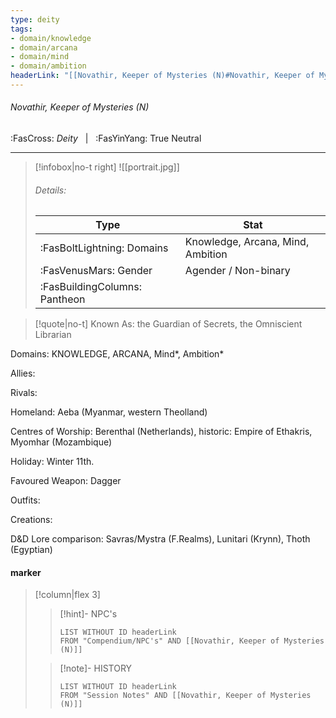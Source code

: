 ```yaml
---
type: deity
tags:
- domain/knowledge
- domain/arcana
- domain/mind
- domain/ambition
headerLink: "[[Novathir, Keeper of Mysteries (N)#Novathir, Keeper of Mysteries (N)]]"
---
```


###### Novathir, Keeper of Mysteries (N)
<span class="sub2">:FasCross: *Deity* &nbsp; | &nbsp; :FasYinYang: True Neutral</span>
___

> [!infobox|no-t right]
> ![[portrait.jpg]]
> ###### Details:
> | Type | Stat |
> | ---- | ---- |
> | :FasBoltLightning: Domains | Knowledge, Arcana, Mind, Ambition |
> | :FasVenusMars: Gender | Agender / Non-binary |
> | :FasBuildingColumns: Pantheon |  |

> [!quote|no-t]
>Known As: the Guardian of Secrets, the Omniscient Librarian  

Domains: KNOWLEDGE, ARCANA, Mind*, Ambition*

Allies: 

Rivals: 

Homeland: Aeba (Myanmar, western Theolland)

Centres of Worship: Berenthal (Netherlands), historic: Empire of Ethakris, Myomhar (Mozambique)

Holiday: Winter 11th. 

Favoured Weapon: Dagger

Outfits: 

Creations: 

D&D Lore comparison: Savras/Mystra (F.Realms), Lunitari (Krynn), Thoth (Egyptian)

#### marker
> [!column|flex 3]
>> [!hint]-  NPC's
>>```dataview
>>LIST WITHOUT ID headerLink
>>FROM "Compendium/NPC's" AND [[Novathir, Keeper of Mysteries (N)]] 
>
>>[!note]- HISTORY
>>```dataview
>>LIST WITHOUT ID headerLink
>>FROM "Session Notes" AND [[Novathir, Keeper of Mysteries (N)]]